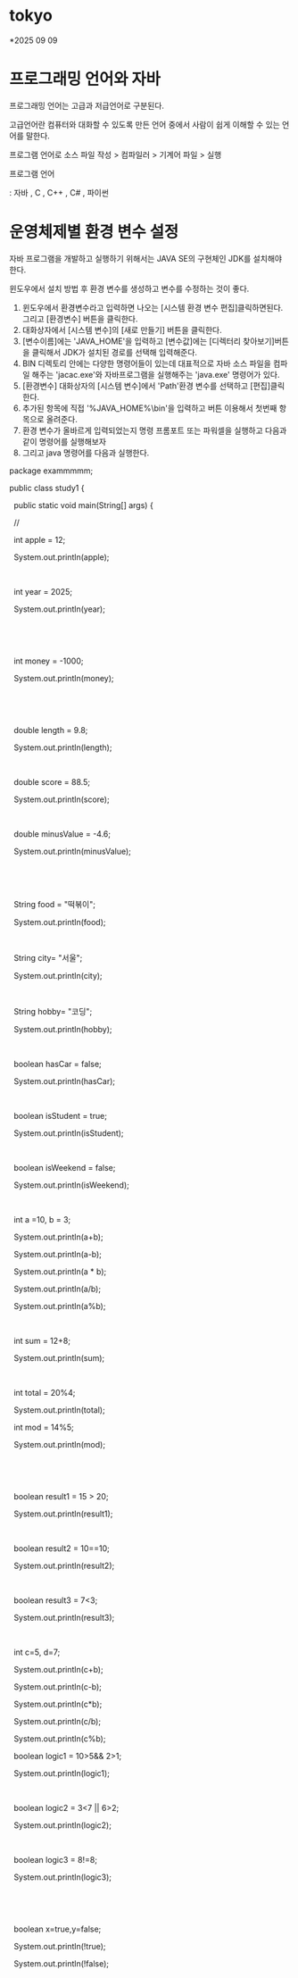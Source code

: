 # tokyo



\*2025 09 09

# **프로그래밍 언어와 자바**





프로그래밍 언어는 고급과 저급언어로 구분된다.

고급언어란 컴퓨터와 대화할 수 있도록 만든 언어 중에서 사람이 쉽게 이해할 수 있는 언어를 말한다.



프로그램 언어로 소스 파일 작성 > 컴파일러 > 기계어 파일 > 실행



프로그램 언어

: 자바 , C , C++ , C# , 파이썬



# **운영체제별 환경 변수 설정**



자바 프로그램을 개발하고 실행하기 위해서는 JAVA SE의 구현체인 JDK를 설치해야 한다.

윈도우에서 설치 방법 후 환경 변수를 생성하고 변수를 수정하는 것이 좋다.



1. 윈도우에서 환경변수라고 입력하면 나오는 \[시스템 환경 변수 편집]클릭하면된다. 그리고 \[환경변수] 버튼을 클릭한다.
2. 대화상자에서 \[시스템 변수]의 \[새로 만들기] 버튼을 클릭한다.
3. \[변수이름]에는 'JAVA\_HOME'을 입력하고 \[변수값]에는 \[디렉터리 찾아보기]버튼을 클릭해서 JDK가 설치된 경로를 선택해 입력해준다.
4. BIN 디렉토리 안에는 다양한 명령어들이 있는데 대표적으로 자바 소스 파일을 컴파일 해주는 'jacac.exe'와 자바프로그램을 실행해주는 'java.exe' 명령어가 있다.
5. \[환경변수] 대화상자의 \[시스템 변수]에서 'Path'환경 변수를 선택하고 \[편집]클릭한다.
6. 추가된 항목에 직접 '%JAVA\_HOME%\\bin'을 입력하고 버튼 이용해서 첫번째 항목으로 올려준다.
7. 환경 변수가 올바르게 입력되었는지 명령 프롬포트 또는 파워셀을 실행하고 다음과 같이 명령어를 실행해보자
8. 그리고 java 명령어를 다음과 실행한다.







package exammmmm;



public class study1 {



&nbsp;	public static void main(String\[] args) {

&nbsp;		//

&nbsp;		int apple = 12;

&nbsp;	System.out.println(apple);

&nbsp;		



&nbsp;		int year = 2025;

&nbsp;		System.out.println(year);

&nbsp;	

&nbsp;		

&nbsp;		int money = -1000;

&nbsp;		System.out.println(money);

&nbsp;	

&nbsp;		

&nbsp;		double length = 9.8;

&nbsp;		System.out.println(length);

&nbsp;		

&nbsp;		double score = 88.5;

&nbsp;		System.out.println(score);

&nbsp;		

&nbsp;		double minusValue = -4.6;

&nbsp;		System.out.println(minusValue);

&nbsp;		

&nbsp;		

&nbsp;		String food =  "떡볶이";

&nbsp;		System.out.println(food);

&nbsp;	

&nbsp;		String city= "서울";

&nbsp;		System.out.println(city);

&nbsp;		

&nbsp;		String hobby= "코딩";

&nbsp;		System.out.println(hobby);

&nbsp;		

&nbsp;		boolean hasCar = false;

&nbsp;		System.out.println(hasCar);

&nbsp;		

&nbsp;		boolean isStudent = true;

&nbsp;		System.out.println(isStudent);

&nbsp;		

&nbsp;		boolean isWeekend = false;

&nbsp;		System.out.println(isWeekend);

&nbsp;		

&nbsp;		int a =10, b = 3;

&nbsp;		System.out.println(a+b);

&nbsp;		System.out.println(a-b);

&nbsp;		System.out.println(a \* b);

&nbsp;		System.out.println(a/b);

&nbsp;		System.out.println(a%b);

&nbsp;		

&nbsp;		int sum = 12+8;

&nbsp;				System.out.println(sum);

&nbsp;				

&nbsp;		int total = 20%4;

&nbsp;				System.out.println(total);

&nbsp;		int mod = 14%5;

&nbsp;				System.out.println(mod);

&nbsp;				

&nbsp;		

&nbsp;		boolean result1 = 15 > 20;

&nbsp;		System.out.println(result1);

&nbsp;	

&nbsp;		boolean result2 = 10==10;

&nbsp;		System.out.println(result2); 

&nbsp;		

&nbsp;		boolean result3 = 7<3;

&nbsp;		System.out.println(result3);

&nbsp;		

&nbsp;		int c=5, d=7;

&nbsp;		System.out.println(c+b);

&nbsp;		System.out.println(c-b);

&nbsp;		System.out.println(c\*b);

&nbsp;		System.out.println(c/b);

&nbsp;		System.out.println(c%b);



&nbsp;		boolean  logic1 = 10>5\&\& 2>1;

&nbsp;		System.out.println(logic1);

&nbsp;		

&nbsp;		boolean logic2 = 3<7 || 6>2;

&nbsp;		System.out.println(logic2);

&nbsp;		

&nbsp;		boolean logic3 = 8!=8;

&nbsp;				System.out.println(logic3);

&nbsp;				

&nbsp;				

&nbsp;		boolean x=true,y=false;

&nbsp;		System.out.println(!true);

&nbsp;		System.out.println(!false);





